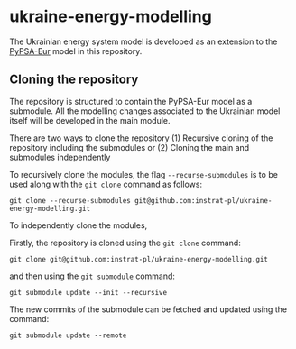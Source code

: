 # ukraine-energy-modelling

The Ukrainian energy system model is developed as an extension to the [PyPSA-Eur](https://github.com/PyPSA/pypsa-eur) model in this repository.

## Cloning the repository

The repository is structured to contain the PyPSA-Eur model as a submodule. All the modelling changes associated to the Ukrainian model itself will be developed in the main module.

There are two ways to clone the repository (1) Recursive cloning of the repository including the submodules or (2) Cloning the main and submodules independently

To recursively clone the modules, the flag `--recurse-submodules` is to be used along with the `git clone` command as follows:

    git clone --recurse-submodules git@github.com:instrat-pl/ukraine-energy-modelling.git

To independently clone the modules,

Firstly, the repository is cloned using the `git clone` command:

    git clone git@github.com:instrat-pl/ukraine-energy-modelling.git

and then using the `git submodule` command:

    git submodule update --init --recursive

The new commits of the submodule can be fetched and updated using the command:

    git submodule update --remote